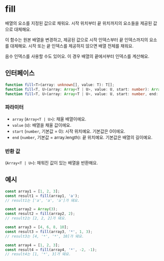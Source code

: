 # fill

배열의 요소를 지정된 값으로 채워요. 시작 위치부터 끝 위치까지의 요소들을 제공된 값으로 대체해요.

이 함수는 원본 배열을 변경하고, 제공된 값으로 시작 인덱스부터 끝 인덱스까지의 요소를 대체해요.
시작 또는 끝 인덱스를 제공하지 않으면 배열 전체를 채워요.

음수 인덱스를 사용할 수도 있어요. 이 경우 배열의 끝에서부터 인덱스를 계산해요.

## 인터페이스

```typescript
function fill<T>(array: unknown[], value: T): T[];
function fill<T, U>(array: Array<T | U>, value: U, start: number): Array<T | U>;
function fill<T, U>(array: Array<T | U>, value: U, start: number, end: number): Array<T | U>;
```

### 파라미터

- `array` (`Array<T | U>`): 채울 배열이에요.
- `value` (`U`): 배열을 채울 값이에요.
- `start` (`number`, 기본값 = 0): 시작 위치예요. 기본값은 0이에요.
- `end` (`number`, 기본값 = array.length): 끝 위치예요. 기본값은 배열의 길이예요.

### 반환 값

(`Array<T | U>`): 채워진 값이 있는 배열을 반환해요.

## 예시

```typescript
const array1 = [1, 2, 3];
const result1 = fill(array1, 'a');
// result1는 ['a', 'a', 'a']가 돼요.

const array2 = Array(3);
const result2 = fill(array2, 2);
// result2는 [2, 2, 2]가 돼요.

const array3 = [4, 6, 8, 10];
const result3 = fill(array3, '*', 1, 3);
// result3는 [4, '*', '*', 10]가 돼요.

const array4 = [1, 2, 3];
const result4 = fill(array4, '*', -2, -1);
// result4는 [1, '*', 3]가 돼요.
```
